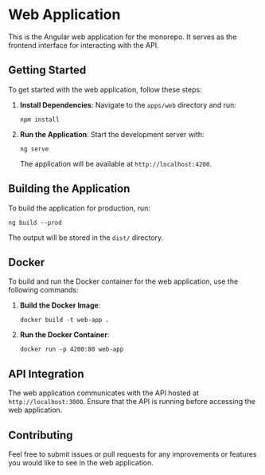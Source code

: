 # Web Application

This is the Angular web application for the monorepo. It serves as the frontend interface for interacting with the API.

## Getting Started

To get started with the web application, follow these steps:

1. **Install Dependencies**: Navigate to the `apps/web` directory and run:
   ```
   npm install
   ```

2. **Run the Application**: Start the development server with:
   ```
   ng serve
   ```
   The application will be available at `http://localhost:4200`.

## Building the Application

To build the application for production, run:
```
ng build --prod
```
The output will be stored in the `dist/` directory.

## Docker

To build and run the Docker container for the web application, use the following commands:

1. **Build the Docker Image**:
   ```
   docker build -t web-app .
   ```

2. **Run the Docker Container**:
   ```
   docker run -p 4200:80 web-app
   ```

## API Integration

The web application communicates with the API hosted at `http://localhost:3000`. Ensure that the API is running before accessing the web application.

## Contributing

Feel free to submit issues or pull requests for any improvements or features you would like to see in the web application.